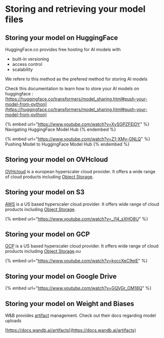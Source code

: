 # Storing and retrieving your model files

## Storing your model on HuggingFace

HuggingFace.co provides free hosting for AI models with

* built-in versioning
* access control
* scalability

We refere to this method as the prefered method for storing AI models

Check this documentation to learn how to store your AI models on huggingface : [https://huggingface.co/transformers/model_sharing.html#push-your-model-from-python](https://huggingface.co/transformers/model_sharing.html#push-your-model-from-python)

{% embed url="https://www.youtube.com/watch?v=XvSGPZFEjDY" %}
Navigating HuggingFace Model Hub
{% endembed %}

{% embed url="https://www.youtube.com/watch?v=Z1-XMy-GNLQ" %}
Pushing Model to HuggingFace Model Hub
{% endembed %}

## Storing your model on OVHcloud

[OVHcloud](https://ovhcloud.com) is a european hyperscaler cloud provider. It offers a wide range of cloud products including [Object Storage](https://www.ovhcloud.com/en/public-cloud/object-storage/).

## Storing your model on S3

[AWS](https://aws.amazon.com) is a US based hyperscaler cloud provider. It offers wide range of cloud products including [Object Storage](https://aws.amazon.com/s3/).

{% embed url="https://www.youtube.com/watch?v=_I14_sXHO8U" %}

## Storing your model on GCP

[GCP](https://cloud.google.com) is a US based hyperscaler cloud provider. It offers wide range of cloud products including [Object Storage](https://cloud.google.com/storage).ou

{% embed url="https://www.youtube.com/watch?v=kyccXeC9eiE" %}

## Storing your model on Google Drive

{% embed url="https://www.youtube.com/watch?v=GQVGr_OM18Q" %}

## Storing your model on Weight and Biases

W\&B provides [artifact](https://wandb.ai/site/artifacts) management. Check out their docs regarding model uploads

[https://docs.wandb.ai/artifacts](https://docs.wandb.ai/artifacts)
